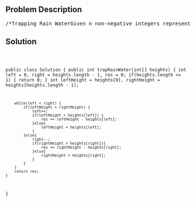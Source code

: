 <!--
<style>
  body { font-family: Arial, sans-serif; }
  .container { max-width: 100%; margin: 0 auto; padding: 10px; }
  .comment-block { max-width: 30%; background-color: #f9f9f9; padding: 10px; border-left: 5px solid #ccc; overflow-wrap: break-word; white-space: pre-wrap; }
  .code-block { background-color: #f4f4f4; padding: 10px; border: 1px solid #ddd; overflow-wrap: break-word; white-space: pre-wrap; }
</style>
-->

<div class='container'>
<h2>Problem Description</h2>
<div class='comment-block'>
<pre>
/*Trapping Rain WaterGiven n non-negative integers representing an elevation map where the width of each bar is 1,compute how much water it is able to trap after raining.Have you met this question in a real interview? YesExampleGiven [0,1,0,2,1,0,1,3,2,1,2,1], return 6.*/    /**     * @param heights: an array of integers     * @return: a integer     *//*Instruction:Here is my idea: instead of calculating area by height*width, we can think it in a cumulative way.In other words, sum water amount of each bin(width=1).Search from left to right and maintain a max height of left and right separately, which is like aone-side wall of partial container. Fix the higher one and flow water from the lower part. Forexample, if current height of left is lower, we fill water in the left bin.Until left meets right, we filled the whole container.*/</pre>
</div>

<h2>Solution</h2>
<div class='code-block'>
<pre><code class='language-java'>

public class Solution {
    public int trapRainWater(int[] heights) {
        int left = 0, right = heights.length - 1, res = 0;
        if(heights.length <= 1) {
            return 0;
        }
        int leftHeight = heights[0], rightHeight = heights[heights.length - 1];
      
        while(left < right) {
            if(leftHeight < rightHeight) {
                left++;
                if(leftHeight > heights[left]) {
                    res += leftHeight - heights[left];
                }else{
                    leftHeight = heights[left];
                }
            }else{
                right--;
                if(rightHeight > heights[right]){
                    res += rightHeight - heights[right];
                }else{
                    rightHeight = heights[right];
                }
            }
        }
        return res;
    }
}

</code></pre>
</div>
</div>
